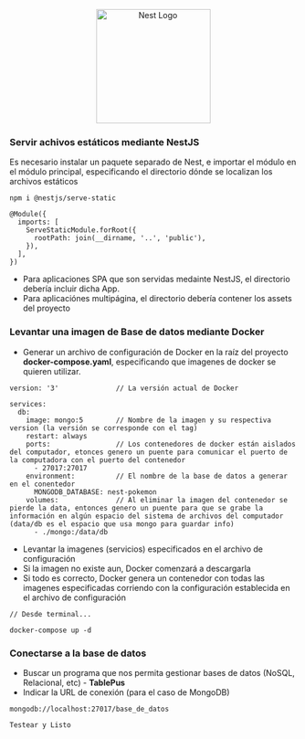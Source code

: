 <p align="center">
  <a href="http://nestjs.com/" target="blank"><img src="https://nestjs.com/img/logo-small.svg" width="200" alt="Nest Logo" /></a>
</p>

### Servir achivos estáticos mediante NestJS

Es necesario instalar un paquete separado de Nest, e importar el módulo en el módulo principal, especificando el directorio dónde se localizan los archivos estáticos

```
npm i @nestjs/serve-static

@Module({
  imports: [
    ServeStaticModule.forRoot({
      rootPath: join(__dirname, '..', 'public'),
    }),
  ],
})
```
- Para aplicaciones SPA que son servidas medainte NestJS, el directorio debería incluir dicha App.
- Para aplicaciónes multipágina, el directorio debería contener los assets del proyecto

### Levantar una imagen de Base de datos mediante Docker

- Generar un archivo de configuración de Docker en la raíz del proyecto **docker-compose.yaml**, especificando que imagenes de docker se quieren utilizar.

```
version: '3'              // La versión actual de Docker

services:
  db:
    image: mongo:5        // Nombre de la imagen y su respectiva version (la versión se corresponde con el tag)
    restart: always
    ports:                // Los contenedores de docker están aislados del computador, etonces genero un puente para comunicar el puerto de la computadora con el puerto del contenedor
      - 27017:27017
    environment:          // El nombre de la base de datos a generar en el conentedor
      MONGODB_DATABASE: nest-pokemon
    volumes:              // Al eliminar la imagen del contenedor se pierde la data, entonces genero un puente para que se grabe la información en algún espacio del sistema de archivos del computador (data/db es el espacio que usa mongo para guardar info)
      - ./mongo:/data/db
```

- Levantar la imagenes (servicios) especificados en el archivo de configuración
- Si la imagen no existe aun, Docker comenzará a descargarla
- Si todo es correcto, Docker genera un contenedor con todas las imagenes especificadas corriendo con la configuración establecida en el archivo de configuración

```
// Desde terminal...

docker-compose up -d
```

### Conectarse a la base de datos

- Buscar un programa que nos permita gestionar bases de datos (NoSQL, Relacional, etc) - **TablePus**
- Indicar la URL de conexión (para el caso de MongoDB)

```
mongodb://localhost:27017/base_de_datos

Testear y Listo
```

